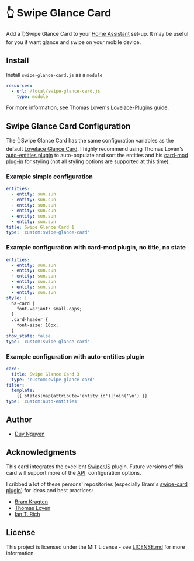 # :point_up_2: Swipe Glance Card

Add a :point_up_2:Swipe Glance Card to your [Home Assistant](https://www.home-assistant.io/) set-up. It may be useful for you if want glance and swipe on your mobile device.

## Install

Install `swipe-glance-card.js` as a `module`

```yaml
resources:
  - url: /local/swipe-glance-card.js
    type: module
```

For more information, see Thomas Loven's [Lovelace-Plugins](https://github.com/thomasloven/hass-config/wiki/Lovelace-Plugins) guide.

## Swipe Glance Card Configuration

The :point_up_2:Swipe Glance Card has the same configuration variables as the default [Lovelace Glance Card](https://www.home-assistant.io/lovelace/glance#configuration-variables). I highly recommend using Thomas Loven's [auto-entities plugin](https://github.com/thomasloven/lovelace-auto-entities) to auto-populate and sort the entities and his [card-mod plug-in](https://github.com/thomasloven/lovelace-card-mod) for styling (not all styling options are supported at this time).

### Example simple configuration

```yaml
entities:
  - entity: sun.sun
  - entity: sun.sun
  - entity: sun.sun
  - entity: sun.sun
  - entity: sun.sun
  - entity: sun.sun
title: Swipe Glance Card 1
type: 'custom:swipe-glance-card'
```

### Example configuration with card-mod plugin, no title, no state

```yaml
entities:
  - entity: sun.sun
  - entity: sun.sun
  - entity: sun.sun
  - entity: sun.sun
  - entity: sun.sun
  - entity: sun.sun
style: |
  ha-card {
    font-variant: small-caps;
  }
  .card-header {
    font-size: 16px;
  }
show_state: false
type: 'custom:swipe-glance-card'
```

### Example configuration with auto-entities plugin

```yaml
card:
  title: Swipe Glance Card 3
  type: 'custom:swipe-glance-card'
filter:
  template: |
    {{ states|map(attribute='entity_id')|join('\n') }}
type: 'custom:auto-entities'
```

## Author

- [Duy Nguyen](https://www.github.com/dooz127)

## Acknowledgments

This card integrates the excellent [SwiperJS](https://swiperjs.com/) plugin. Future versions of this card will support more of the [API](https://swiperjs.com/api/).
configuration options.

I cribbed a lot of these persons' repositories (especially Bram's [swipe-card plugin](https://github.com/bramkragten/custom-ui/tree/master/swipe-card)) for ideas and best practices:

- [Bram Kragten](https://github.com/bramkragten)
- [Thomas Loven](https://github.com/thomasloven/)
- [Ian T. Rich](https://github.com/iantrich)

## License

This project is licensed under the MIT License - see [LICENSE.md](LICENSE.md) for more information.
